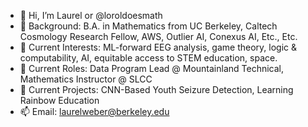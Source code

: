 - 👋 Hi, I’m Laurel or @loroldoesmath
- 🌌 Background: B.A. in Mathematics from UC Berkeley, Caltech Cosmology Research Fellow, AWS, Outlier AI, Conexus AI, Etc., Etc.
- 👀 Current Interests: ML-forward EEG analysis, game theory, logic & computability, AI, equitable access to STEM education, space.
- 🚀 Current Roles: Data Program Lead @ Mountainland Technical, Mathematics Instructor @ SLCC
- 🔨 Current Projects: CNN-Based Youth Seizure Detection, Learning Rainbow Education
- 📫 Email: laurelweber@berkeley.edu
